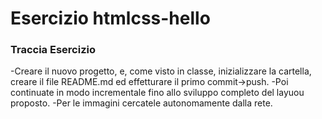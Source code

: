 Esercizio htmlcss-hello
===

### Traccia Esercizio
-Creare il nuovo progetto, e, come visto in classe, inizializzare la cartella, creare il file README.md ed effetturare il primo commit->push.
-Poi continuate in modo incrementale fino allo sviluppo completo del layuou proposto.
-Per le immagini cercatele autonomamente dalla rete.